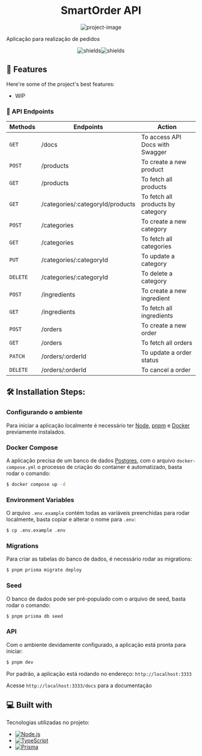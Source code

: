 <h1 align="center" id="title">SmartOrder API</h1>

<p align="center"><img src="https://socialify.git.ci/lucianogmoraesjr/smartorder-api/image?description=1&amp;descriptionEditable=SmartOrder%20API&amp;font=Inter&amp;language=1&amp;name=1&amp;owner=1&amp;pattern=Solid&amp;theme=Auto" alt="project-image"></p>

<p id="description">Aplicação para realização de pedidos</p>

<p align="center"><img src="https://img.shields.io/badge/version-v1-%23339933" alt="shields"><img src="https://img.shields.io/badge/WIP-node?style=flat&amp;logo=nodedotjs&amp;color=%235B5B5B" alt="shields"></p>



<h2>🧐 Features</h2>

Here're some of the project's best features:

*   WIP

### 🧭 API Endpoints
| Methods | Endpoints | Action |
| --- | --- | --- |
| `GET` | /docs | To access API Docs with Swagger |
| `POST` | /products | To create a new product |
| `GET` | /products | To fetch all products |
| `GET` | /categories/:categoryId/products | To fetch all products by category |
| `POST` | /categories | To create a new category |
| `GET` | /categories | To fetch all categories |
| `PUT` | /categories/:categoryId | To update a category |
| `DELETE` | /categories/:categoryId | To delete a category |
| `POST` | /ingredients | To create a new ingredient |
| `GET` | /ingredients | To fetch all ingredients |
| `POST` | /orders | To create a new order |
| `GET` | /orders | To fetch all orders |
| `PATCH` | /orders/:orderId | To update a order status |
| `DELETE` | /orders/:orderId | To cancel a order |

<h2>🛠️ Installation Steps:</h2>

### Configurando o ambiente

Para iniciar a aplicação localmente é necessário ter [Node](https://nodejs.org), [pnpm](https://pnpm.io) e [Docker](https://docker.com) previamente instalados.

### Docker Compose

A aplicação precisa de um banco de dados [Postgres](https://postgresql.org), com o arquivo `docker-compose.yml` o processo de criação do container é automatizado, basta rodar o comando:

```bash
$ docker compose up -d
```
### Environment Variables

O arquivo `.env.example` contém todas as variáveis preenchidas para rodar localmente, basta copiar e alterar o nome para `.env`:

```bash
$ cp .env.example .env
```

### Migrations

Para criar as tabelas do banco de dados, é necessário rodar as migrations:

```bash
$ pnpm prisma migrate deploy
```
### Seed

O banco de dados pode ser pré-populado com o arquivo de seed, basta rodar o comando:

```bash
$ pnpm prisma db seed
```
### API

Com o ambiente devidamente configurado, a aplicação está pronta para iniciar:

```bash
$ pnpm dev
```
Por padrão, a aplicação está rodando no endereço: `http://localhost:3333`

Acesse `http://localhost:3333/docs` para a documentação


<h2>💻 Built with</h2>

Tecnologias utilizadas no projeto:

* [![Node.js][node]][node-url]
* [![TypeScript][typescript]][typescript-url]
* [![Prisma][prisma]][prisma-url]

<!-- MARKDOWN LINKS & IMAGES -->
[node]: https://img.shields.io/badge/Node.js-20232A?style=for-the-badge&logo=node.js&logoColor=%23339933
[node-url]: https://nodejs.org/en
[TypeScript]: https://img.shields.io/badge/TypeScript-3178C6?style=for-the-badge&logo=TypeScript&logoColor=%233178C6&labelColor=20232A
[typescript-url]: https://www.typescriptlang.org/
[prisma]: https://img.shields.io/badge/Prisma-%232D3748?style=for-the-badge&logo=prisma&logoColor=fff&labelColor=141414
[prisma-url]: https://www.prisma.io/
